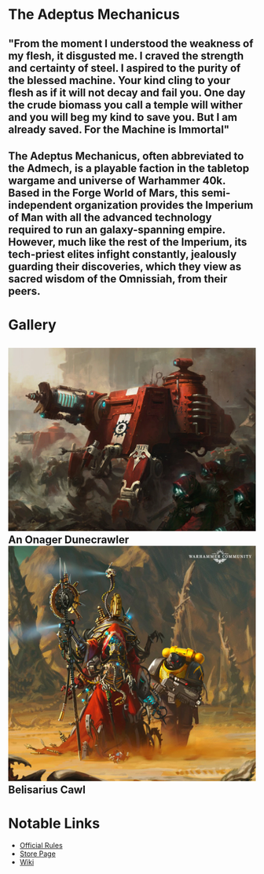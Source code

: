 # The Adeptus Mechanicus
"From the moment I understood the weakness of my flesh, it disgusted me. I craved the strength and certainty of steel. I aspired to the purity of the blessed machine. Your kind cling to your flesh as if it will not decay and fail you. One day the crude biomass you call a temple will wither and you will beg my kind to save you. But I am already saved. For the Machine is Immortal"
---
The **Adeptus Mechanicus**, often abbreviated to the **Admech**, is a playable faction in the tabletop wargame and universe of Warhammer 40k. Based in the Forge World of Mars, this semi-independent organization provides the Imperium of Man with all the advanced technology required to run an galaxy-spanning empire. However, much like the rest of the Imperium, its tech-priest elites infight constantly, jealously guarding their discoveries, which they view as sacred wisdom of the Omnissiah, from their peers.
---
# Gallery
![Onager Dunecrawler](Oanger_dunecrawler.webp)
An Onager Dunecrawler
![Belisarius Cawl](CawlSothaExpedition.webp)
Belisarius Cawl
---
# Notable Links
- [Official Rules](https://wahapedia.ru/wh40k10ed/factions/adeptus-mechanicus/)
- [Store Page](http://warhammer.com/en-WW/shop/warhammer-40000/armies-of-the-imperium/adeptus-mechanicus?srsltid=AfmBOopCGCvAuuO-2et6ClpLwa1hqf0C7hkk_szOkDY8zUrsJhpARQyZ)
- [Wiki](https://warhammer40k.fandom.com/wiki/Adeptus_Mechanicus)
